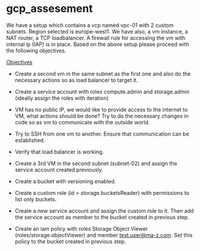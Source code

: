 # gcp_assesement
We have a setup which contains a vcp named vpc-01 with 2 custom subnets. Region selected is europe-west1. We have also, a vm instance, a NAT router, a TCP loadbalancer. A firewall rule for accessing the vm with internal ip (IAP) is in place. 
Based on the above setup please proceed with the following objectives.


<u>Objectives</u>

- Create a second vm in the same subnet as the first one and also do the necessary actions so as load balancer to target it.

- Create a service account with roles compute.admin and storage.admin (ideally assign the roles with iteration)

- VM has no public IP, we would like to provide access to the internet to VM, what actions should be done? Try to do the necessary changes in code so as vm to communicate with the outside world.

- Try to SSH from one vm to another. Ensure that communication can be established.

- Verify that load balancer is working.

- Create a 3rd VM in the second subnet (subnet-02) and assign the service account created previously.

- Create a bucket with versioning enabled.

- Create a custom role (id = storage.bucketsReader) with permissions to list only buckets.

- Create a new service account and assign the custom role to it. Then add the service account as member to the bucket created in previous step.

- Create an iam policy with roles Storage Object Viewer (roles/storage.objectViewer) and member test.user@ma-z.com. Set this policy to the bucket created in previous step.
